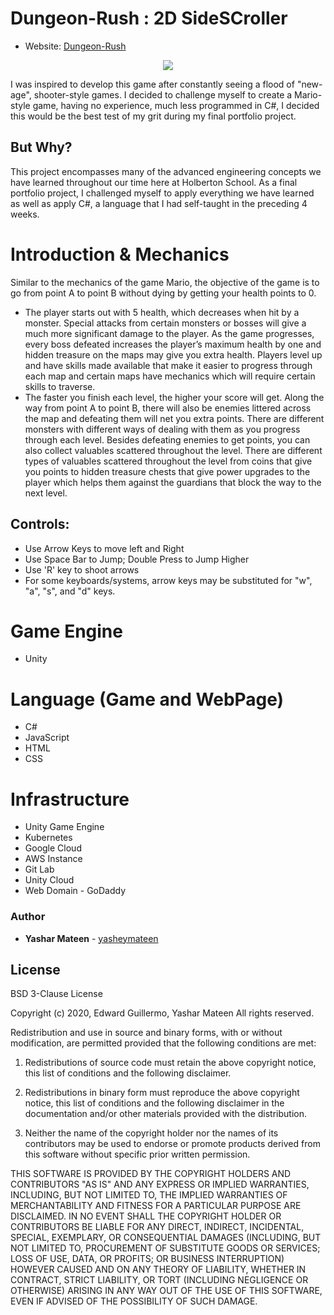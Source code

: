 # Dungeon-Rush : 2D SideSCroller
* Website: [Dungeon-Rush](http://www.dungeon-rush.com)

<p align="center">
	<img src="https://i.imgur.com/6dNBPyD.jpg">
</p>

I was inspired to develop this game after constantly seeing a flood of "new-age", shooter-style games. I decided to challenge myself to create a Mario-style game, having no experience, much less programmed in C#, I decided this would be the best test of my grit during my final portfolio project.
## But Why?
This project encompasses many of the advanced engineering concepts we have learned throughout our time here at Holberton School. As a final portfolio project, I challenged myself to apply everything we have learned as well as apply C#, a language that I had self-taught in the preceding 4 weeks. 



# Introduction & Mechanics
Similar to the mechanics of the game Mario, the objective of the game is to go from point A to point B without dying by getting your health points to 0.
* The player starts out with 5 health, which decreases when hit by a monster. Special attacks from certain monsters or bosses will give a much more significant damage to the player. As the game progresses, every boss defeated increases the player’s maximum health by one and hidden treasure on the maps may give you extra health. Players level up and have skills made available that make it easier to progress through each map and certain maps have mechanics which will require certain skills to traverse.
* The faster you finish each level, the higher your score will get. Along the way from point A to point B, there will also be enemies littered across the map and defeating them will net you extra points. There are different monsters with different ways of dealing with them as you progress through each level. Besides defeating enemies to get points, you can also collect valuables scattered throughout the level. There are different types of valuables scattered throughout the level from coins that give you points to hidden treasure chests that give power upgrades to the player which helps them against the guardians that block the way to the next level. 


## Controls:
* Use Arrow Keys to move left and Right
* Use Space Bar to Jump; Double Press to Jump Higher
* Use 'R' key to shoot arrows
* For some keyboards/systems, arrow keys may be substituted for "w", "a", "s", and "d" keys.


# Game Engine
* Unity

# Language (Game and WebPage)
* C#
* JavaScript
* HTML
* CSS

# Infrastructure
* Unity Game Engine
* Kubernetes 
* Google Cloud
* AWS Instance
* Git Lab 
* Unity Cloud
* Web Domain - GoDaddy

### Author
* **Yashar Mateen** - [yasheymateen](https://www.github.com/yasheymateen)<br/>

## License

BSD 3-Clause License

Copyright (c) 2020, Edward Guillermo, Yashar Mateen
All rights reserved.

Redistribution and use in source and binary forms, with or without
modification, are permitted provided that the following conditions are met:

1. Redistributions of source code must retain the above copyright notice, this
   list of conditions and the following disclaimer.

2. Redistributions in binary form must reproduce the above copyright notice,
   this list of conditions and the following disclaimer in the documentation
   and/or other materials provided with the distribution.

3. Neither the name of the copyright holder nor the names of its
   contributors may be used to endorse or promote products derived from
   this software without specific prior written permission.

THIS SOFTWARE IS PROVIDED BY THE COPYRIGHT HOLDERS AND CONTRIBUTORS "AS IS"
AND ANY EXPRESS OR IMPLIED WARRANTIES, INCLUDING, BUT NOT LIMITED TO, THE
IMPLIED WARRANTIES OF MERCHANTABILITY AND FITNESS FOR A PARTICULAR PURPOSE ARE
DISCLAIMED. IN NO EVENT SHALL THE COPYRIGHT HOLDER OR CONTRIBUTORS BE LIABLE
FOR ANY DIRECT, INDIRECT, INCIDENTAL, SPECIAL, EXEMPLARY, OR CONSEQUENTIAL
DAMAGES (INCLUDING, BUT NOT LIMITED TO, PROCUREMENT OF SUBSTITUTE GOODS OR
SERVICES; LOSS OF USE, DATA, OR PROFITS; OR BUSINESS INTERRUPTION) HOWEVER
CAUSED AND ON ANY THEORY OF LIABILITY, WHETHER IN CONTRACT, STRICT LIABILITY,
OR TORT (INCLUDING NEGLIGENCE OR OTHERWISE) ARISING IN ANY WAY OUT OF THE USE
OF THIS SOFTWARE, EVEN IF ADVISED OF THE POSSIBILITY OF SUCH DAMAGE.
